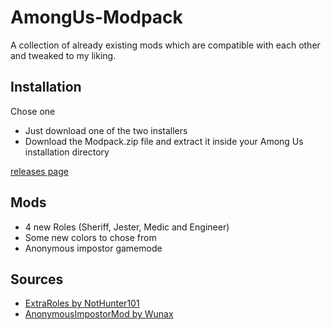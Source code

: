 # AmongUs-Modpack
A collection of already existing mods which are compatible with each other and tweaked to my liking.

## Installation
Chose one
- Just download one of the two installers
- Download the Modpack.zip file and extract it inside your Among Us installation directory

[releases page](https://github.com/JuliusKreutz/AmongUs-Modpack/releases)

## Mods
- 4 new Roles (Sheriff, Jester, Medic and Engineer)
- Some new colors to chose from
- Anonymous impostor gamemode

## Sources
- [ExtraRoles by NotHunter101](https://github.com/NotHunter101/ExtraRolesAmongUs)
- [AnonymousImpostorMod by Wunax](https://github.com/Wunax/Among-Us-Anonymous-Impostors-Mod)
